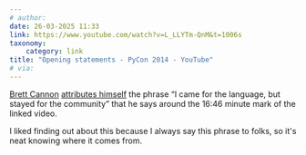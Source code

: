 ```yaml
---
# author:
date: 26-03-2025 11:33
link: https://www.youtube.com/watch?v=L_LLYTm-QnM&t=1006s
taxonomy:
    category: link
title: "Opening statements - PyCon 2014 - YouTube"
# via:
---
```


[Brett Cannon](https://snarky.ca) [attributes himself](https://opensource.snarky.ca/About+Me/Frequently+Asked+Questions#Who+are+you%3F) the phrase “I came for the language, but stayed for the community” that he says around the 16:46 minute mark of the linked video.

I liked finding out about this because I always say this phrase to folks, so it's neat knowing where it comes from.

